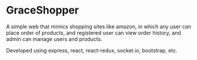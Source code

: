 # GraceShopper

A simple web that mimics shopping sites like amazon, in which any user can place order of products, 
and registered user can view order history, and admin can manage users and products.

Developed using express, react, react-redux, socket.io, bootstrap, etc.
